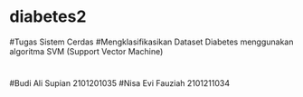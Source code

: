 # diabetes2

#Tugas Sistem Cerdas 
#Mengklasifikasikan Dataset Diabetes menggunakan algoritma SVM (Support Vector Machine)
#
#Budi Ali Supian  2101201035
#Nisa Evi Fauziah 2101211034
